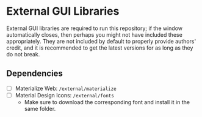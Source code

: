 # External GUI Libraries
External GUI libraries are required to run this repository; if the window automatically closes, then perhaps you might not have included these appropriately. They are not included by default to properly provide authors' credit, and it is recommended to get the latest versions for as long as they do not break.

## Dependencies
- [ ] Materialize Web: `/external/materialize`
- [ ] Material Design Icons: `/external/fonts`
    - Make sure to download the corresponding font and install it in the same folder. 

